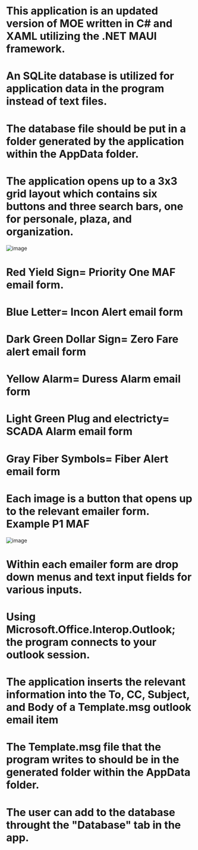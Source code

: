 # This application is an updated version of MOE written in C# and XAML utilizing the .NET MAUI framework. 

# An SQLite database is utilized for application data in the program instead of text files. 

# The database file should be put in a folder generated by the application within the AppData folder.

# The application opens up to a 3x3 grid layout which contains six buttons and three search bars, one for personale, plaza, and organization.

![image](https://user-images.githubusercontent.com/91855477/197878868-ea900c82-18bf-40a4-8ba5-e445962ef66a.png)

# Red Yield Sign= Priority One MAF email form.
# Blue Letter= Incon Alert email form
# Dark Green Dollar Sign= Zero Fare alert email form
# Yellow Alarm= Duress Alarm email form
# Light Green Plug and electricty= SCADA Alarm email form
# Gray Fiber Symbols= Fiber Alert email form

# Each image is a button that opens up to the relevant emailer form. Example P1 MAF
![image](https://user-images.githubusercontent.com/91855477/199598885-a799ff58-4673-4bee-a92c-dbdd6d937496.png)

# Within each emailer form are drop down menus and text input fields for various inputs. 
# Using Microsoft.Office.Interop.Outlook; the program connects to your outlook session.
# The application inserts the relevant information into the To, CC, Subject, and Body of a Template.msg outlook email item 

# The Template.msg file that the program writes to should be in the generated folder within the AppData folder. 

# The user can add to the database throught the "Database" tab in the app.

